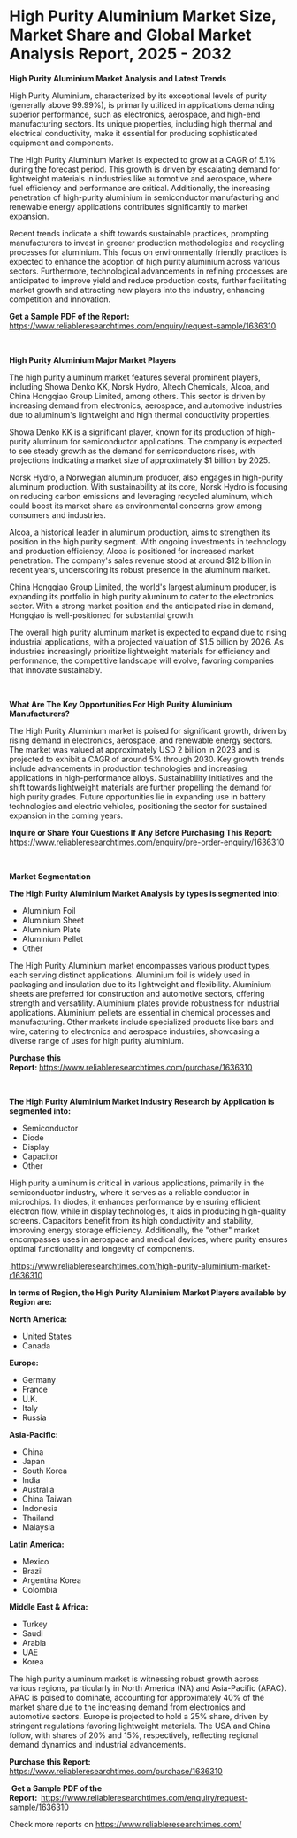 <p><h1>High Purity Aluminium Market Size, Market Share and Global Market Analysis Report, 2025 - 2032</h1></p><p><strong>High Purity Aluminium Market Analysis and Latest Trends</strong></p>
<p><p>High Purity Aluminium, characterized by its exceptional levels of purity (generally above 99.99%), is primarily utilized in applications demanding superior performance, such as electronics, aerospace, and high-end manufacturing sectors. Its unique properties, including high thermal and electrical conductivity, make it essential for producing sophisticated equipment and components.</p><p>The High Purity Aluminium Market is expected to grow at a CAGR of 5.1% during the forecast period. This growth is driven by escalating demand for lightweight materials in industries like automotive and aerospace, where fuel efficiency and performance are critical. Additionally, the increasing penetration of high-purity aluminium in semiconductor manufacturing and renewable energy applications contributes significantly to market expansion. </p><p>Recent trends indicate a shift towards sustainable practices, prompting manufacturers to invest in greener production methodologies and recycling processes for aluminium. This focus on environmentally friendly practices is expected to enhance the adoption of high purity aluminium across various sectors. Furthermore, technological advancements in refining processes are anticipated to improve yield and reduce production costs, further facilitating market growth and attracting new players into the industry, enhancing competition and innovation.</p></p>
<p><strong>Get a Sample PDF of the Report:&nbsp;</strong> <a href="https://www.reliableresearchtimes.com/enquiry/request-sample/1636310?utm_campaign=3004&utm_medium=2&utm_source=Github&utm_content=ia&utm_term=31032025&utm_id=high-purity-aluminium">https://www.reliableresearchtimes.com/enquiry/request-sample/1636310</a></p>
<p>&nbsp;</p>
<p><strong>High Purity Aluminium Major Market Players</strong></p>
<p><p>The high purity aluminum market features several prominent players, including Showa Denko KK, Norsk Hydro, Altech Chemicals, Alcoa, and China Hongqiao Group Limited, among others. This sector is driven by increasing demand from electronics, aerospace, and automotive industries due to aluminum's lightweight and high thermal conductivity properties.</p><p>Showa Denko KK is a significant player, known for its production of high-purity aluminum for semiconductor applications. The company is expected to see steady growth as the demand for semiconductors rises, with projections indicating a market size of approximately $1 billion by 2025.</p><p>Norsk Hydro, a Norwegian aluminum producer, also engages in high-purity aluminum production. With sustainability at its core, Norsk Hydro is focusing on reducing carbon emissions and leveraging recycled aluminum, which could boost its market share as environmental concerns grow among consumers and industries.</p><p>Alcoa, a historical leader in aluminum production, aims to strengthen its position in the high purity segment. With ongoing investments in technology and production efficiency, Alcoa is positioned for increased market penetration. The company's sales revenue stood at around $12 billion in recent years, underscoring its robust presence in the aluminum market.</p><p>China Hongqiao Group Limited, the world's largest aluminum producer, is expanding its portfolio in high purity aluminum to cater to the electronics sector. With a strong market position and the anticipated rise in demand, Hongqiao is well-positioned for substantial growth.</p><p>The overall high purity aluminum market is expected to expand due to rising industrial applications, with a projected valuation of $1.5 billion by 2026. As industries increasingly prioritize lightweight materials for efficiency and performance, the competitive landscape will evolve, favoring companies that innovate sustainably.</p></p>
<p>&nbsp;</p>
<p><strong>What Are The Key Opportunities For High Purity Aluminium Manufacturers?</strong></p>
<p><p>The High Purity Aluminium market is poised for significant growth, driven by rising demand in electronics, aerospace, and renewable energy sectors. The market was valued at approximately USD 2 billion in 2023 and is projected to exhibit a CAGR of around 5% through 2030. Key growth trends include advancements in production technologies and increasing applications in high-performance alloys. Sustainability initiatives and the shift towards lightweight materials are further propelling the demand for high purity grades. Future opportunities lie in expanding use in battery technologies and electric vehicles, positioning the sector for sustained expansion in the coming years.</p></p>
<p><strong>Inquire or Share Your Questions If Any Before Purchasing This Report:</strong> <a href="https://www.reliableresearchtimes.com/enquiry/pre-order-enquiry/1636310?utm_campaign=3004&utm_medium=2&utm_source=Github&utm_content=ia&utm_term=31032025&utm_id=high-purity-aluminium">https://www.reliableresearchtimes.com/enquiry/pre-order-enquiry/1636310</a></p>
<p>&nbsp;</p>
<p><strong>Market Segmentation</strong></p>
<p><strong>The High Purity Aluminium Market Analysis by types is segmented into:</strong></p>
<p><ul><li>Aluminium Foil</li><li>Aluminium Sheet</li><li>Aluminium Plate</li><li>Aluminium Pellet</li><li>Other</li></ul></p>
<p><p>The High Purity Aluminium market encompasses various product types, each serving distinct applications. Aluminium foil is widely used in packaging and insulation due to its lightweight and flexibility. Aluminium sheets are preferred for construction and automotive sectors, offering strength and versatility. Aluminium plates provide robustness for industrial applications. Aluminium pellets are essential in chemical processes and manufacturing. Other markets include specialized products like bars and wire, catering to electronics and aerospace industries, showcasing a diverse range of uses for high purity aluminium.</p></p>
<p><strong>Purchase this Report:&nbsp;</strong><a href="https://www.reliableresearchtimes.com/purchase/1636310?utm_campaign=3004&utm_medium=2&utm_source=Github&utm_content=ia&utm_term=31032025&utm_id=high-purity-aluminium">https://www.reliableresearchtimes.com/purchase/1636310</a></p>
<p>&nbsp;</p>
<p><strong>The High Purity Aluminium Market Industry Research by Application is segmented into:</strong></p>
<p><ul><li>Semiconductor</li><li>Diode</li><li>Display</li><li>Capacitor</li><li>Other</li></ul></p>
<p><p>High purity aluminum is critical in various applications, primarily in the semiconductor industry, where it serves as a reliable conductor in microchips. In diodes, it enhances performance by ensuring efficient electron flow, while in display technologies, it aids in producing high-quality screens. Capacitors benefit from its high conductivity and stability, improving energy storage efficiency. Additionally, the "other" market encompasses uses in aerospace and medical devices, where purity ensures optimal functionality and longevity of components.</p></p>
<p><a href="https://www.reliableresearchtimes.com/high-purity-aluminium-market-r1636310?utm_campaign=3004&utm_medium=2&utm_source=Github&utm_content=ia&utm_term=31032025&utm_id=high-purity-aluminium">&nbsp;https://www.reliableresearchtimes.com/high-purity-aluminium-market-r1636310</a></p>
<p><strong>In terms of Region, the High Purity Aluminium Market Players available by Region are:</strong></p>
<p>
    <p> <strong> North America: </strong>
        <ul>
            <li>United States</li>
            <li>Canada</li>
        </ul>
        </p> 
    <p> <strong> Europe: </strong>
        <ul>
            <li>Germany</li>
            <li>France</li>
            <li>U.K.</li>
            <li>Italy</li>
            <li>Russia</li>
        </ul>
        </p> 
    <p> <strong> Asia-Pacific: </strong>
        <ul>
            <li>China</li>
            <li>Japan</li>
            <li>South Korea</li>
            <li>India</li>
            <li>Australia</li>
            <li>China Taiwan</li>
            <li>Indonesia</li>
            <li>Thailand</li>
            <li>Malaysia</li>
        </ul>
        </p> 
    <p> <strong> Latin America: </strong>
        <ul>
            <li>Mexico</li>
            <li>Brazil</li>
            <li>Argentina Korea</li>
            <li>Colombia</li>
        </ul>
        </p> 
    <p> <strong> Middle East & Africa: </strong>
        <ul>
            <li>Turkey</li>
            <li>Saudi</li>
            <li>Arabia</li>
            <li>UAE</li>
            <li>Korea</li>
        </ul>
    </p>
    </p>
<p><p>The high purity aluminum market is witnessing robust growth across various regions, particularly in North America (NA) and Asia-Pacific (APAC). APAC is poised to dominate, accounting for approximately 40% of the market share due to the increasing demand from electronics and automotive sectors. Europe is projected to hold a 25% share, driven by stringent regulations favoring lightweight materials. The USA and China follow, with shares of 20% and 15%, respectively, reflecting regional demand dynamics and industrial advancements.</p></p>
<p><strong>Purchase this Report: </strong><a href="https://www.reliableresearchtimes.com/purchase/1636310?utm_campaign=3004&utm_medium=2&utm_source=Github&utm_content=ia&utm_term=31032025&utm_id=high-purity-aluminium">https://www.reliableresearchtimes.com/purchase/1636310</a></p>
<p>&nbsp;<strong>Get a Sample PDF of the Report:&nbsp;&nbsp;</strong><a href="https://www.reliableresearchtimes.com/enquiry/request-sample/1636310?utm_campaign=3004&utm_medium=2&utm_source=Github&utm_content=ia&utm_term=31032025&utm_id=high-purity-aluminium">https://www.reliableresearchtimes.com/enquiry/request-sample/1636310</a></p>
<p><strong></strong></p>
<p>Check more reports on <a href="https://www.reliableresearchtimes.com/?utm_campaign=3004&utm_medium=2&utm_source=Github&utm_content=ia&utm_term=31032025&utm_id=high-purity-aluminium">https://www.reliableresearchtimes.com/</a></p>